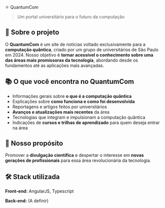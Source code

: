 ⚛️ QuantumCom

> Um portal universitário para o futuro da computação

## 🧠 Sobre o projeto

O **QuantumCom** é um site de notícias voltado exclusivamente para a **computação quântica**, criado por um grupo de universitários de São Paulo em 2024. Nosso objetivo é **tornar acessível o conhecimento sobre uma das áreas mais promissoras da tecnologia**, abordando desde os fundamentos até as aplicações mais avançadas.

## 📚 O que você encontra no QuantumCom

- Informações gerais sobre **o que é a computação quântica**
- Explicações sobre **como funciona e como foi desenvolvida**
- Reportagens e artigos feitos por universitários
- **Avanços e atualizações mais recentes** da área
- Tecnologias que integram e impulsionam a computação quântica
- Indicações de **cursos e trilhas de aprendizado** para quem deseja entrar na área

## 🚀 Nosso propósito

Promover a **divulgação científica** e despertar o interesse em **novas gerações de profissionais** para essa área revolucionária da tecnologia.

## 🛠️ Stack utilizada

**Front-end:** AngularJS, Typescript

**Back-end:** (A definir)
